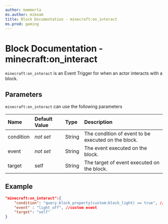 ```yaml
---
author: mammerla
ms.author: mikeam
title: Block Documentation - minecraft:on_interact
ms.prod: gaming
---
```


# Block Documentation - minecraft:on_interact

`minecraft:on_interact` is an Event Trigger for when an actor interacts with a block.

## Parameters

`minecraft:on_interact` can use the following parameters

|Name |Default Value  |Type  |Description  |
|:----------|:----------|:----------|:----------|
|condition|*not set* | String|  The condition of event to be executed on the block. |
|event|*not set* | String|  The event executed on the block. |
| target| self| String| The target of event executed on the block. |

## Example

```json
"minecraft:on_interact":{
    "condition": "query.block_property(custom:block_light) == true", //custom condition
    "event" : "light_off", //custom event
    "target": "self"
}
```
